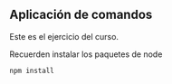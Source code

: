 ## Aplicación de comandos

Este es el ejercicio del curso.

Recuerden instalar los paquetes de node

```
npm install
```
